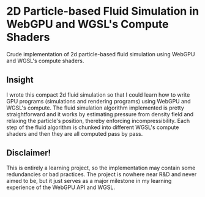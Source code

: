 # 2D Particle-based Fluid Simulation in WebGPU and WGSL's Compute Shaders
Crude implementation of 2d particle-based fluid simulation using WebGPU and WGSL's compute shaders.

## Insight
I wrote this compact 2d fluid simulation so that I could learn how to write GPU programs (simulations and rendering programs) using WebGPU and WGSL's compute.
The fluid simulation algorithm implemented is pretty straightforward and it works by estimating pressure from density field and relaxing the particle's position, thereby enforcing incompressibility.
Each step of the fluid algorithm is chunked into different WGSL's compute shaders and then they are all computed pass by pass. 

## Disclaimer!
This is entirely a learning project, so the implementation may contain some redundancies or bad practices. The project is nowhere near R&D and never aimed to be, but it just serves as a major milestone in my learning experience of the WebGPU API and WGSL.
